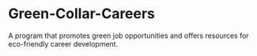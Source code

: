 # Green-Collar-Careers
A program that promotes green job opportunities and offers resources for eco-friendly career development.
